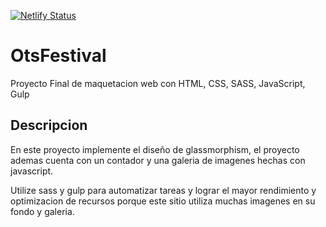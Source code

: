 [![Netlify Status](https://api.netlify.com/api/v1/badges/9a50e7c3-83db-48f8-a6bd-83dd683b6390/deploy-status)](https://app.netlify.com/sites/cute-brioche-8cca44/deploys)
# OtsFestival
Proyecto Final de maquetacion web con HTML, CSS, SASS, JavaScript, Gulp

## Descripcion

En este proyecto implemente el diseño de glassmorphism, el proyecto ademas cuenta con un contador y una galeria de imagenes hechas con javascript.

Utilize sass y gulp para automatizar tareas y lograr el mayor rendimiento y optimizacion de recursos porque este sitio utiliza muchas imagenes en su fondo y galeria.
